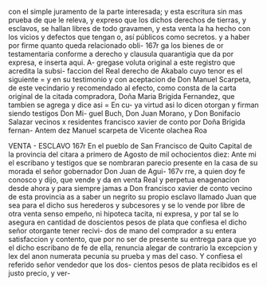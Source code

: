 con el simple juramento de la parte interesada; y esta escritura sin mas prueba de que le releva, y expreso que los dichos derechos de tierras, y esclavos, se hallan libres de todo gravamen, y esta venta la ha hecho con los vicios y defectos que tengan o, así públicos como secretos. y a haber por firme quanto queda relacionado obli- 167r ga los bienes de or testamentaria conforme a derecho y clausula quarantigia que da por expresa, e inserta aqui. A- gregase voluta original a este registro que acredita la subsi- faccion del Real derecho de Akabalo cuyo tenor es el siguiente = y en su testimonio y con aceptacion de Don Manuel Scarpeta, de este vecindario y recomendado al efecto, como consta de la carta original de la citada compradora, Doña Maria Brigida Fernandez, que tambien se agrega y dice asi = En cu- ya virtud asi lo dicen otorgan y firman siendo testigos Don Mi- guel Buch, Don Juan Morano, y Don Bonifacio Salazar vecinos x residentes francisco xavier de conto por Doña Brigida fernan- Antem dez Manuel scarpeta de Vicente olachea Roa

VENTA - ESCLAVO
167r En el pueblo de San Francisco de Quito Capital de la provincia del citara a primero de Agosto de mil ochocientos diez: Ante mi el escribano y testigos que se nombraran parecio presente en la casa de su morada el señor gobernador Don Juan de Agui- 167v rre, a quien doy fe conosco y dijo, que vende y da en venta Real y perpetua enagenacion desde ahora y para siempre jamas a Don francisco xavier de conto vecino de esta provincia as a saber un negrito su propio esclavo llamado Juan que sea para el dicho sus herederos y subcesores y se lo vende por libre de otra venta senso empeño, ni hipoteca tacita, ni expresa, y por tal se lo asegura en cantidad de doscientos pesos de plata que confiesa el dicho señor otorgante tener recivi- dos de mano del comprador a su entera satisfaccion y contento, que por no ser de presente su entrega para que yo el dicho escribano de fe de ella, renuncia alegar de contrario la excepcion y lex del anon numerata pecunia su prueba y mas del caso. Y confiesa el referido señor vendedor que los dos- cientos pesos de plata recibidos es el justo precio, y ver-